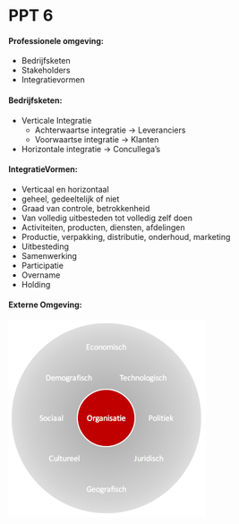 # PPT 6
#### Professionele omgeving:
- Bedrijfsketen
- Stakeholders
- Integratievormen

#### Bedrijfsketen:
- Verticale Integratie
  - Achterwaartse integratie → Leveranciers
  - Voorwaartse integratie → Klanten
- Horizontale integratie	→ Concullega’s

#### IntegratieVormen:
- Verticaal en horizontaal
- geheel, gedeeltelijk of niet
- Graad van controle, betrokkenheid
- Van volledig uitbesteden tot volledig zelf doen
- Activiteiten, producten, diensten, afdelingen
- Productie, verpakking, distributie, onderhoud, marketing
- Uitbesteding
- Samenwerking
- Participatie
- Overname
- Holding

#### Externe Omgeving:

![externe omgeving](afb/externe_omgeving.png)
